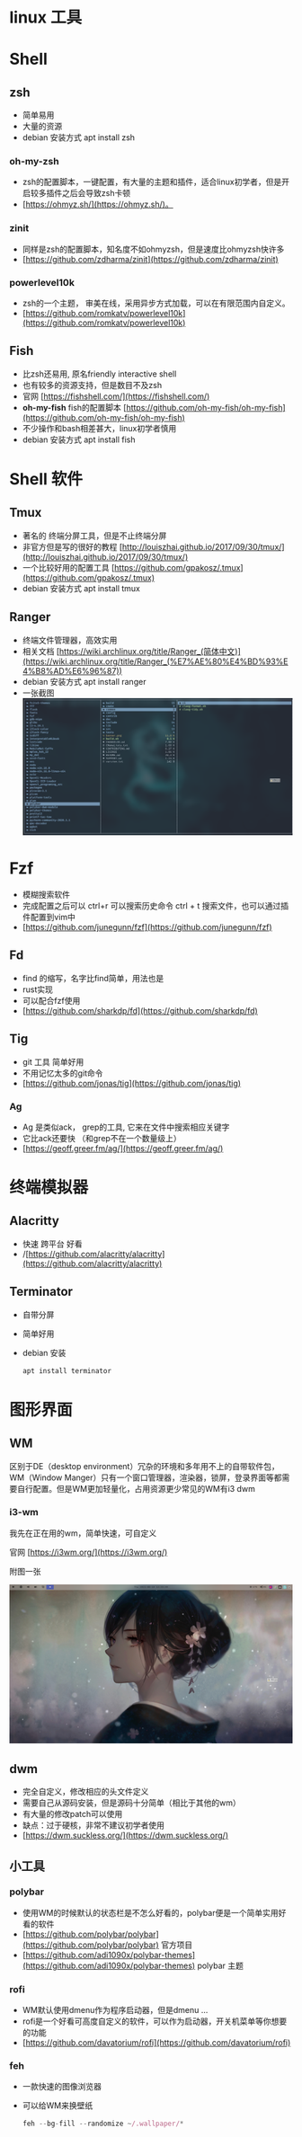 # linux 工具

# Shell

## zsh

- 简单易用
- 大量的资源
- debian 安装方式 apt install zsh

### oh-my-zsh

- zsh的配置脚本，一键配置，有大量的主题和插件，适合linux初学者，但是开启较多插件之后会导致zsh卡顿
- [https://ohmyz.sh/](https://ohmyz.sh/)。

### zinit

- 同样是zsh的配置脚本，知名度不如ohmyzsh，但是速度比ohmyzsh快许多
- [https://github.com/zdharma/zinit](https://github.com/zdharma/zinit)

### powerlevel10k

- zsh的一个主题， 审美在线，采用异步方式加载，可以在有限范围内自定义。
- [https://github.com/romkatv/powerlevel10k](https://github.com/romkatv/powerlevel10k)

## Fish

- 比zsh还易用, 原名friendly interactive shell
- 也有较多的资源支持，但是数目不及zsh
- 官网 [https://fishshell.com/](https://fishshell.com/)
- **oh-my-fish**  fish的配置脚本 [https://github.com/oh-my-fish/oh-my-fish](https://github.com/oh-my-fish/oh-my-fish)
- 不少操作和bash相差甚大，linux初学者慎用
- debian 安装方式 apt install fish

# Shell 软件

## Tmux

- 著名的 终端分屏工具，但是不止终端分屏
- 非官方但是写的很好的教程   [http://louiszhai.github.io/2017/09/30/tmux/](http://louiszhai.github.io/2017/09/30/tmux/)
- 一个比较好用的配置工具   [https://github.com/gpakosz/.tmux](https://github.com/gpakosz/.tmux)
- debian 安装方式 apt install tmux

## Ranger

- 终端文件管理器，高效实用
- 相关文档   [https://wiki.archlinux.org/title/Ranger_(简体中文)](https://wiki.archlinux.org/title/Ranger_(%E7%AE%80%E4%BD%93%E4%B8%AD%E6%96%87))
- debian 安装方式 apt install ranger
- 一张截图
![pics/ranger.png](pics/ranger.png)


# Fzf

- 模糊搜索软件
- 完成配置之后可以 ctrl+r 可以搜索历史命令 ctrl + t 搜索文件，也可以通过插件配置到vim中
- [https://github.com/junegunn/fzf](https://github.com/junegunn/fzf)

## Fd

- find 的缩写，名字比find简单，用法也是
- rust实现
- 可以配合fzf使用
- [https://github.com/sharkdp/fd](https://github.com/sharkdp/fd)

## Tig

- git 工具 简单好用
- 不用记忆太多的git命令
- [https://github.com/jonas/tig](https://github.com/jonas/tig)

### Ag

- Ag 是类似ack， grep的工具, 它来在文件中搜索相应关键字
- 它比ack还要快 （和grep不在一个数量级上）
- [https://geoff.greer.fm/ag/](https://geoff.greer.fm/ag/)

# 终端模拟器

## Alacritty

- 快速 跨平台 好看
- /[https://github.com/alacritty/alacritty](https://github.com/alacritty/alacritty)

## Terminator

- 自带分屏
- 简单好用
- debian 安装

    ```bash
    apt install terminator
    ```

# 图形界面

## WM

区别于DE（desktop environment）冗杂的环境和多年用不上的自带软件包，WM（Window Manger）只有一个窗口管理器，渲染器，锁屏，登录界面等都需要自行配置。但是WM更加轻量化，占用资源更少常见的WM有i3  dwm

### i3-wm

我先在正在用的wm，简单快速，可自定义

官网 [https://i3wm.org/](https://i3wm.org/)

附图一张

![pics/i3.png](pics/i3.png)

## dwm

- 完全自定义，修改相应的头文件定义
- 需要自己从源码安装，但是源码十分简单（相比于其他的wm）
- 有大量的修改patch可以使用
- 缺点：过于硬核，非常不建议初学者使用
- [https://dwm.suckless.org/](https://dwm.suckless.org/)

## 小工具

### polybar

- 使用WM的时候默认的状态栏是不怎么好看的，polybar便是一个简单实用好看的软件
- [https://github.com/polybar/polybar](https://github.com/polybar/polybar) 官方项目
- [https://github.com/adi1090x/polybar-themes](https://github.com/adi1090x/polybar-themes)  polybar 主题

### rofi

- WM默认使用dmenu作为程序启动器，但是dmenu ...
- rofi是一个好看可高度自定义的软件，可以作为启动器，开关机菜单等你想要的功能
- [https://github.com/davatorium/rofi](https://github.com/davatorium/rofi)

### feh

- 一款快速的图像浏览器
- 可以给WM来换壁纸

    ```jsx
    feh --bg-fill --randomize ~/.wallpaper/*
    ```
